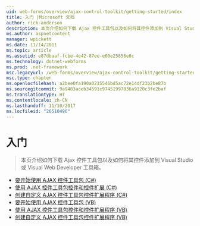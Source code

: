 ```yaml
---
uid: web-forms/overview/ajax-control-toolkit/getting-started/index
title: 入门 |Microsoft 文档
author: rick-anderson
description: 本页介绍如何下载 Ajax 控件工具包以及如何将其控件添加到 Visual Studio 或 Visual Web Developer 工具箱。
ms.author: aspnetcontent
manager: wpickett
ms.date: 11/14/2011
ms.topic: article
ms.assetid: e87dbaaf-fcbe-4e42-87ee-e60e25856e8c
ms.technology: dotnet-webforms
ms.prod: .net-framework
msc.legacyurl: /web-forms/overview/ajax-control-toolkit/getting-started
msc.type: chapter
ms.openlocfilehash: a2bee0fa190a0215546bd5ac72e14df23b2be87b
ms.sourcegitcommit: 9a9483aceb34591c97451997036a9120c3fe2baf
ms.translationtype: HT
ms.contentlocale: zh-CN
ms.lasthandoff: 11/10/2017
ms.locfileid: "26510496"
---
```

<a name="getting-started"></a>入门
====================
> 本页介绍如何下载 Ajax 控件工具包以及如何将其控件添加到 Visual Studio 或 Visual Web Developer 工具箱。


- [要开始使用 AJAX 控件工具包 (C#)](get-started-with-the-ajax-control-toolkit-cs.md)
- [使用 AJAX 控件工具包控件和控件扩展 (C#)](using-ajax-control-toolkit-controls-and-control-extenders-cs.md)
- [创建自定义 AJAX 控件工具包控件扩展程序 (C#)](creating-a-custom-ajax-control-toolkit-control-extender-cs.md)
- [要开始使用 AJAX 控件工具包 (VB)](get-started-with-the-ajax-control-toolkit-vb.md)
- [使用 AJAX 控件工具包控件和控件扩展程序 (VB)](using-ajax-control-toolkit-controls-and-control-extenders-vb.md)
- [创建自定义 AJAX 控件工具包控件扩展程序 (VB)](creating-a-custom-ajax-control-toolkit-control-extender-vb.md)
